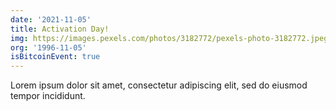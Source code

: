 ```yaml
---
date: '2021-11-05'
title: Activation Day!
img: https://images.pexels.com/photos/3182772/pexels-photo-3182772.jpeg?auto=compress&cs=tinysrgb&dpr=2&h=750&w=1260
org: '1996-11-05'
isBitcoinEvent: true
---
```


Lorem ipsum dolor sit amet, consectetur adipiscing elit, sed do eiusmod tempor incididunt.
